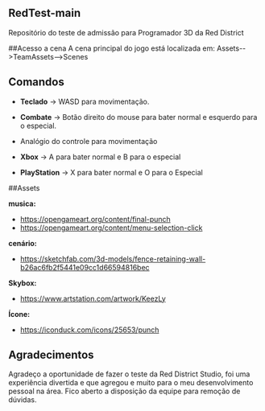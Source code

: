 ## RedTest-main
 Repositório do teste de admissão para Programador 3D da Red District

##Acesso a cena
A cena principal do jogo está localizada em: Assets-->TeamAssets-->Scenes

## Comandos
-   **Teclado** -> WASD para movimentação.
-   **Combate** -> Botão direito do mouse para bater normal e esquerdo para o especial.

-   Analógio do controle para movimentação
-   **Xbox** -> A para bater normal e B para o especial
-   **PlayStation** -> X para bater normal e O para o Especial

##Assets

**musica:**
-   https://opengameart.org/content/final-punch
-   https://opengameart.org/content/menu-selection-click

**cenário:**
-   https://sketchfab.com/3d-models/fence-retaining-wall-b26ac6fb2f5441e09cc1d66594816bec

**Skybox:**
-   https://www.artstation.com/artwork/KeezLy

**Ícone:**
-   https://iconduck.com/icons/25653/punch

## Agradecimentos
Agradeço a oportunidade de fazer o teste da Red District Studio, foi uma experiência divertida e que agregou e muito para o meu desenvolvimento pessoal na área. Fico aberto a disposição da equipe para remoção de dúvidas.

